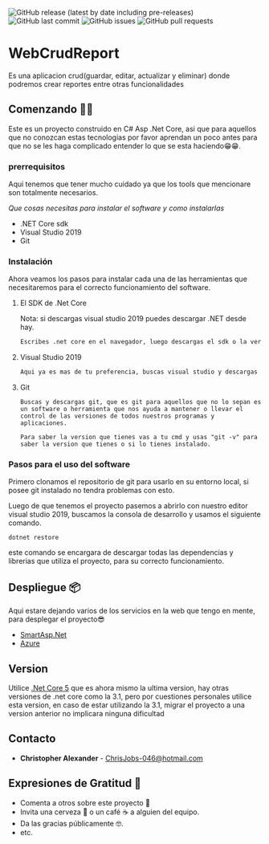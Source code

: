 <!-- Add buttons here -->

![GitHub release (latest by date including pre-releases)](https://img.shields.io/github/v/release/ChrisJobs046/WebCrudExportE?include_prereleases)
![GitHub last commit](https://img.shields.io/github/last-commit/ChrisJobs046/WebCrudExportE)
![GitHub issues](https://img.shields.io/github/issues-raw/ChrisJobs046/WebCrudExportE)
![GitHub pull requests](https://img.shields.io/github/issues-pr/ChrisJobs046/WebCrudExportE)

# WebCrudReport

Es una aplicacion crud(guardar, editar, actualizar y eliminar) donde podremos crear reportes entre otras funcionalidades

## Comenzando 🚀🚀

Este es un proyecto construido en C# Asp .Net Core, asi que para aquellos que no conozcan estas tecnologias por favor aprendan un poco antes para que no se les haga complicado entender lo que se esta haciendo😁😁.

### prerrequisitos

Aqui tenemos que tener mucho cuidado ya que los tools que mencionare son totalmente necesarios.

_Que cosas necesitas para instalar el software y como instalarlas_ 
* .NET Core sdk
* Visual Studio 2019
* Git


### Instalación

Ahora veamos los pasos para instalar cada una de las herramientas que necesitaremos para el correcto funcionamiento del software.

1. El SDK de .Net Core

   Nota: si descargas visual studio 2019 puedes descargar .NET desde hay.

   ```sh
   Escribes .net core en el navegador, luego descargas el sdk o la version runtimes no me acuerdo XD, Buscas tu editor de preferencia y listo, empiezas a programar y creer que puedes hacerlo todo🤣🤣
   ```
2. Visual Studio 2019
   ```sh
   Aqui ya es mas de tu preferencia, buscas visual studio y descargas la version que creas que necesites, claro teniendo en cuenta la compatibilidad que tenga con las tecnologias que quieres usar
   ```
3. Git
   ```JS
   Buscas y descargas git, que es git para aquellos que no lo sepan es un software o herramienta que nos ayuda a mantener o llevar el control de las versiones de todos nuestros programas y aplicaciones. 

   Para saber la version que tienes vas a tu cmd y usas "git -v" para saber la version que tienes o si lo tienes instalado. 
   ```

### Pasos para el uso del software

Primero clonamos el repositorio de git para usarlo en su entorno local, si posee git instalado no tendra problemas con esto.

Luego de que tenemos el proyecto pasemos a abrirlo con nuestro editor visual studio 2019, buscamos la consola de desarrollo y usamos el siguiente comando.

```
dotnet restore
```
este comando se encargara de descargar todas las dependencias y librerias que utiliza el proyecto, para su correcto funcionamiento.


## Despliegue 📦

Aqui estare dejando varios de los servicios en la web que tengo en mente, para desplegar el proyecto😎


* [SmartAsp.Net](https://www.smarterasp.net/index) 
* [Azure](https://azure.microsoft.com/es-es/features/azure-portal/)



## Version

Utilice [.Net Core 5](https://dotnet.microsoft.com/download/dotnet/5.0) que es ahora mismo la ultima version, hay otras versiones de .net core como la 3.1, pero por cuestiones personales utilice esta version, en caso de estar utilizando la 3.1, migrar el proyecto a una version anterior no implicara ninguna dificultad

## Contacto

* **Christopher Alexander** - ChrisJobs-046@hotmail.com



## Expresiones de Gratitud 🎁

* Comenta a otros sobre este proyecto 📢
* Invita una cerveza 🍺 o un café ☕ a alguien del equipo. 
* Da las gracias públicamente 🤓.
* etc.
